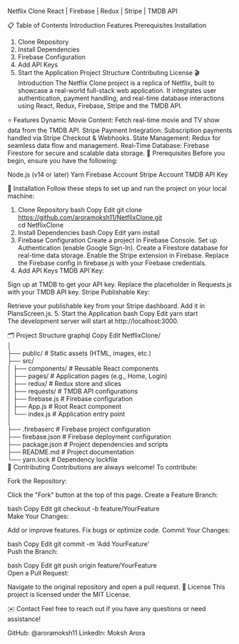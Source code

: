 Netflix Clone
React | Firebase | Redux | Stripe | TMDB API

📋 Table of Contents
Introduction
Features
Prerequisites
Installation
1. Clone Repository
2. Install Dependencies
3. Firebase Configuration
4. Add API Keys
5. Start the Application
Project Structure
Contributing
License
🎬 Introduction
The Netflix Clone project is a replica of Netflix, built to showcase a real-world full-stack web application. It integrates user authentication, payment handling, and real-time database interactions using React, Redux, Firebase, Stripe and the TMDB API.

⭐ Features
Dynamic Movie Content: Fetch real-time movie and TV show data from the TMDB API.
Stripe Payment Integration: Subscription payments handled via Stripe Checkout & Webhooks.
State Management: Redux for seamless data flow and management.
Real-Time Database: Firebase Firestore for secure and scalable data storage.
🔧 Prerequisites
Before you begin, ensure you have the following:

Node.js (v14 or later)
Yarn
Firebase Account
Stripe Account
TMDB API Key

🚀 Installation
Follow these steps to set up and run the project on your local machine:

1. Clone Repository
bash
Copy
Edit
git clone https://github.com/aroramoksh11/NetflixClone.git  
cd NetflixClone  
2. Install Dependencies
bash
Copy
Edit
yarn install  
3. Firebase Configuration
Create a project in Firebase Console.
Set up Authentication (enable Google Sign-In).
Create a Firestore database for real-time data storage.
Enable the Stripe extension in Firebase.
Replace the Firebase config in firebase.js with your Firebase credentials.
4. Add API Keys
TMDB API Key:

Sign up at TMDB to get your API key.
Replace the placeholder in Requests.js with your TMDB API key.
Stripe Publishable Key:

Retrieve your publishable key from your Stripe dashboard.
Add it in PlansScreen.js.
5. Start the Application
bash
Copy
Edit
yarn start  
The development server will start at http://localhost:3000.

🗂️ Project Structure
graphql
Copy
Edit
NetflixClone/  
│  
├── public/             # Static assets (HTML, images, etc.)  
├── src/  
│   ├── components/     # Reusable React components  
│   ├── pages/          # Application pages (e.g., Home, Login)  
│   ├── redux/          # Redux store and slices  
│   ├── requests/       # TMDB API configurations  
│   ├── firebase.js     # Firebase configuration  
│   ├── App.js          # Root React component  
│   └── index.js        # Application entry point  
│  
├── .firebaserc         # Firebase project configuration  
├── firebase.json       # Firebase deployment configuration  
├── package.json        # Project dependencies and scripts  
├── README.md           # Project documentation  
└── yarn.lock           # Dependency lockfile  
🌟 Contributing
Contributions are always welcome! To contribute:

Fork the Repository:

Click the "Fork" button at the top of this page.
Create a Feature Branch:

bash
Copy
Edit
git checkout -b feature/YourFeature  
Make Your Changes:

Add or improve features.
Fix bugs or optimize code.
Commit Your Changes:

bash
Copy
Edit
git commit -m 'Add YourFeature'  
Push the Branch:

bash
Copy
Edit
git push origin feature/YourFeature  
Open a Pull Request:

Navigate to the original repository and open a pull request.
📜 License
This project is licensed under the MIT License.

✉️ Contact
Feel free to reach out if you have any questions or need assistance!

GitHub: @aroramoksh11
LinkedIn: Moksh Arora
